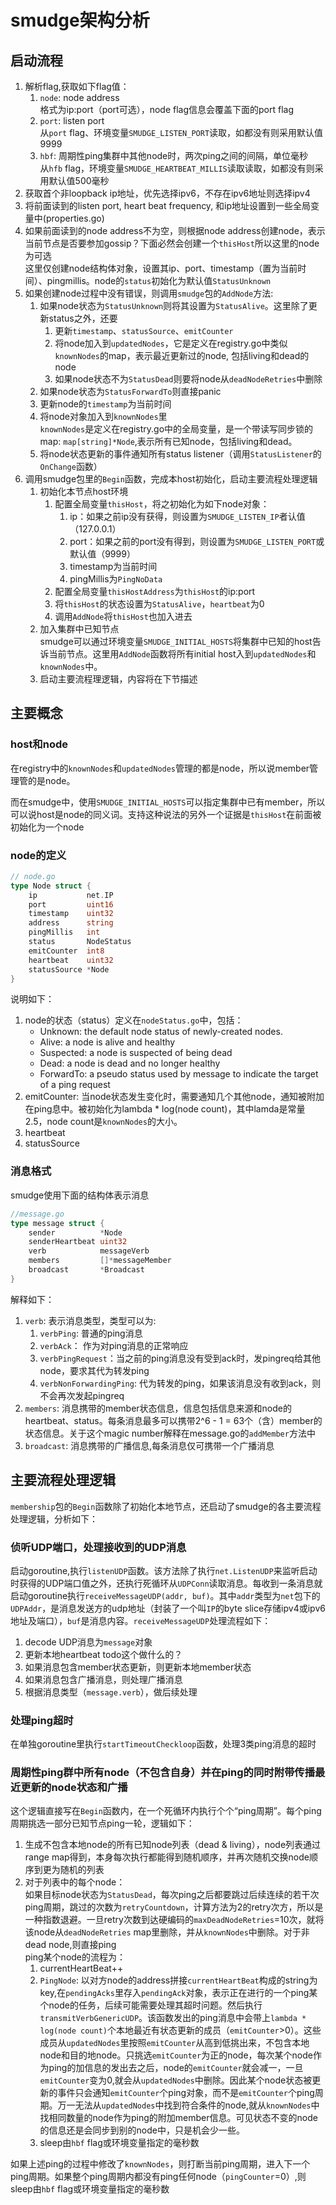 # smudge架构分析
## 启动流程
1. 解析flag,获取如下flag值：  
	1. `node`: node address  
	格式为ip:port（port可选），node flag信息会覆盖下面的port flag
	1. `port`: listen port  
	从`port` flag、环境变量`SMUDGE_LISTEN_PORT`读取，如都没有则采用默认值9999
	1. `hbf`: 周期性ping集群中其他node时，两次ping之间的间隔，单位毫秒  
	从`hfb` flag，环境变量`SMUDGE_HEARTBEAT_MILLIS`读取读取，如都没有则采用默认值500毫秒
1. 获取首个非loopback ip地址，优先选择ipv6，不存在ipv6地址则选择ipv4
1. 将前面读到的listen port, heart beat frequency, 和ip地址设置到一些全局变量中(properties.go)
1. 如果前面读到的node address不为空，则根据node address创建node，表示当前节点是否要参加gossip？下面必然会创建一个`thisHost`所以这里的node为可选  
这里仅创建node结构体对象，设置其ip、port、timestamp（置为当前时间）、pingmillis。node的`status`初始化为默认值`StatusUnknown`
1. 如果创建node过程中没有错误，则调用`smudge`包的`AddNode`方法:  
	1. 如果node状态为`StatusUnknown`则将其设置为`StatusAlive`。这里除了更新status之外，还要   
		1. 更新`timestamp`、`statusSource`、`emitCounter`
		1. 将node加入到`updatedNodes`，它是定义在registry.go中类似`knownNodes`的map，表示最近更新过的node, 包括living和dead的node
		1. 如果node状态不为`StatusDead`则要将node从`deadNodeRetries`中删除
	1. 如果node状态为`StatusForwardTo`则直接panic
	1. 更新node的`timestamp`为当前时间
	1. 将node对象加入到`knownNodes`里  
	`knownNodes`是定义在registry.go中的全局变量，是一个带读写同步锁的map: `map[string]*Node`,表示所有已知node，包括living和dead。
	1. 将node状态更新的事件通知所有status listener（调用`StatusListener`的`OnChange`函数）
1. 调用smudge包里的`Begin`函数，完成本host初始化，启动主要流程处理逻辑  
	1. 初始化本节点host环境  
		1. 配置全局变量`thisHost`，将之初始化为如下node对象：  
			1. ip：如果之前ip没有获得，则设置为`SMUDGE_LISTEN_IP`者认值（127.0.0.1）
			1. port：如果之前的port没有得到，则设置为`SMUDGE_LISTEN_PORT`或默认值（9999）
			1. timestamp为当前时间
			1. pingMillis为`PingNoData`
		1. 配置全局变量`thisHostAddress`为`thisHost`的ip:port
		1. 将`thisHost`的状态设置为`StatusAlive`，`heartbeat`为0
		1. 调用`AddNode`将`thisHost`也加入进去
	1. 加入集群中已知节点  
	smudge可以通过环境变量`SMUDGE_INITIAL_HOSTS`将集群中已知的host告诉当前节点。这里用`AddNode`函数将所有initial host入到`updatedNodes`和`knownNodes`中。
	1. 启动主要流程理逻辑，内容将在下节描述

## 主要概念

### host和node
在registry中的`knownNodes`和`updatedNodes`管理的都是node，所以说member管理管的是node。

而在smudge中，使用`SMUDGE_INITIAL_HOSTS`可以指定集群中已有member，所以可以说host是node的同义词。支持这种说法的另外一个证据是`thisHost`在前面被初始化为一个node

### node的定义
```go
// node.go
type Node struct {
	ip           net.IP
	port         uint16
	timestamp    uint32
	address      string
	pingMillis   int
	status       NodeStatus
	emitCounter  int8
	heartbeat    uint32
	statusSource *Node
}
```
说明如下：
1. node的状态（status）定义在`nodeStatus.go`中，包括：
	* Unknown: the default node status of newly-created nodes.
	* Alive: a node is alive and healthy
	* Suspected: a node is suspected of being dead
	* Dead: a node is dead and no longer healthy
	* ForwardTo: a pseudo status used by message to indicate the target of a ping request
1. emitCounter: 当node状态发生变化时，需要通知几个其他node，通知被附加在ping息中。被初始化为lambda * log(node count)，其中lamda是常量2.5，node count是`knownNodes`的大小。
1. heartbeat  
1. statusSource  

### 消息格式
smudge使用下面的结构体表示消息
```go
//message.go
type message struct {
	sender          *Node
	senderHeartbeat uint32
	verb            messageVerb
	members         []*messageMember
	broadcast       *Broadcast
}
```
解释如下：
1. `verb`: 表示消息类型，类型可以为:  
	1. `verbPing`: 普通的ping消息
	1. `verbAck`： 作为对ping消息的正常响应
	1. `verbPingRequest`：当之前的ping消息没有受到ack时，发pingreq给其他node，要求其代为转发ping
	1. `verbNonForwardingPing`: 代为转发的ping，如果该消息没有收到ack，则不会再次发起pingreq
1. `members`: 消息携带的member状态信息，信息包括信息来源和node的heartbeat、status。每条消息最多可以携带2^6 - 1 = 63个（含）member的状态信息。关于这个magic number解释在message.go的`addMember`方法中
1. `broadcast`: 消息携带的广播信息,每条消息仅可携带一个广播消息

## 主要流程处理逻辑
`membership`包的`Begin`函数除了初始化本地节点，还启动了smudge的各主要流程处理逻辑，分析如下：

### 侦听UDP端口，处理接收到的UDP消息
启动goroutine,执行`listenUDP`函数。该方法除了执行`net.ListenUDP`来监听启动时获得的UDP端口值之外，还执行死循环从`UDPConn`读取消息。每收到一条消息就启动goroutine执行`receiveMessageUDP(addr, buf)`。其中`addr`类型为`net`包下的`UDPAddr`，是消息发送方的udp地址（封装了一个叫`IP`的byte slice存储ipv4或ipv6地址及端口），`buf`是消息内容。`receiveMessageUDP`处理流程如下：
1. decode UDP消息为`message`对象
1. 更新本地heartbeat todo这个做什么的？
1. 如果消息包含member状态更新，则更新本地member状态
1. 如果消息包含广播消息，则处理广播消息
1. 根据消息类型（`message.verb`），做后续处理

### 处理ping超时
在单独goroutine里执行`startTimeoutCheckloop`函数，处理3类ping消息的超时

### 周期性ping群中所有node（不包含自身）并在ping的同时附带传播最近更新的node状态和广播
这个逻辑直接写在`Begin`函数内，在一个死循环内执行个个“ping周期”。每个ping周期挑选一部分已知节点ping一轮，逻辑如下：
1. 生成不包含本地node的所有已知node列表（dead & living），node列表通过range map得到，本身每次执行都能得到随机顺序，并再次随机交换node顺序到更为随机的列表
1. 对于列表中的每个node：  
如果目标node状态为`StatusDead`，每次ping之后都要跳过后续连续的若干次ping周期，跳过的次数为`retryCountdown`，计算方法为2的retry次方，所以是一种指数退避。一旦retry次数到达硬编码的`maxDeadNodeRetries`=10次，就将该node从`deadNodeRetries` map里删除，并从`knownNodes`中删除。对于非dead node,则直接ping  
ping某个node的流程为：  
	1. currentHeartBeat++
	1. `PingNode`: 以对方node的address拼接`currentHeartBeat`构成的string为key,在`pendingAcks`里存入`pendingAck`对象，表示正在进行的一个ping某个node的任务，后续可能需要处理其超时问题。然后执行`transmitVerbGenericUDP`。该函数发出的ping消息中会带上`lambda * log(node count)`个本地最近有状态更新的成员（`emitCounter`>0）。这些成员从`updatedNodes`里按照`emitCounter`从高到低挑出来，不包含本地node和目的地node。只挑选`emitCounter`为正的node，每次某个node作为ping的加信息的发出去之后，node的`emitCounter`就会减一，一旦`emitCounter`变为0,就会从`updatedNodes`中删除。因此某个node状态被更新的事件只会通知`emitCounter`个ping对象，而不是`emitCounter`个ping周期。万一无法从`updatedNodes`中找到符合条件的node,就从`knownNodes`中找相同数量的node作为ping的附加member信息。可见状态不变的node的信息还是会同步到别的node中，只是机会少一些。
	1. sleep由`hbf` flag或环境变量指定的毫秒数

如果上述ping的过程中修改了`knownNodes`，则打断当前ping周期，进入下一个ping周期。如果整个ping周期内都没有ping任何node（`pingCounter`=0）,则sleep由`hbf` flag或环境变量指定的毫秒数
